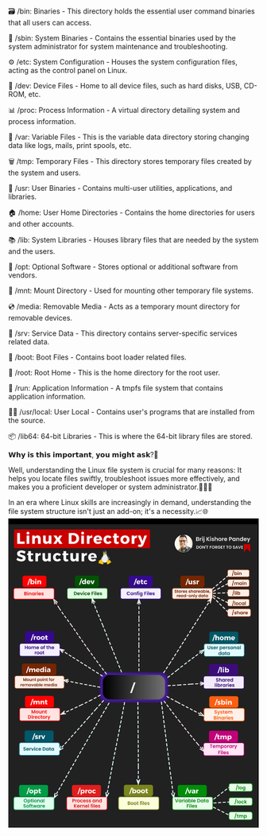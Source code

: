 🗃️ /bin: Binaries - This directory holds the essential user command binaries that all users can access.

🔧 /sbin: System Binaries - Contains the essential binaries used by the system administrator for system maintenance and troubleshooting.

⚙️ /etc: System Configuration - Houses the system configuration files, acting as the control panel on Linux.

💽 /dev: Device Files - Home to all device files, such as hard disks, USB, CD-ROM, etc.

📊 /proc: Process Information - A virtual directory detailing system and process information.

📁 /var: Variable Files - This is the variable data directory storing changing data like logs, mails, print spools, etc.

🗑️ /tmp: Temporary Files - This directory stores temporary files created by the system and users.

👥 /usr: User Binaries - Contains multi-user utilities, applications, and libraries.

🏠 /home: User Home Directories - Contains the home directories for users and other accounts.

📚 /lib: System Libraries - Houses library files that are needed by the system and the users.

🎁 /opt: Optional Software - Stores optional or additional software from vendors.

📝 /mnt: Mount Directory - Used for mounting other temporary file systems.

💿 /media: Removable Media - Acts as a temporary mount directory for removable devices.

🔨 /srv: Service Data - This directory contains server-specific services related data.

🚀 /boot: Boot Files - Contains boot loader related files.

👑 /root: Root Home - This is the home directory for the root user.

🔌 /run: Application Information - A tmpfs file system that contains application information.

🧑‍🔬 /usr/local: User Local - Contains user's programs that are installed from the source.

📦 /lib64: 64-bit Libraries - This is where the 64-bit library files are stored.


𝗪𝗵𝘆 𝗶𝘀 𝘁𝗵𝗶𝘀 𝗶𝗺𝗽𝗼𝗿𝘁𝗮𝗻𝘁, 𝘆𝗼𝘂 𝗺𝗶𝗴𝗵𝘁 𝗮𝘀𝗸?🤔

Well, understanding the Linux file system is crucial for many reasons: It helps you locate files swiftly, troubleshoot issues more effectively, and makes you a proficient developer or system administrator.💼👨‍💻

In an era where Linux skills are increasingly in demand, understanding the file system structure isn't just an add-on; it's a necessity.📈🌐
![Alt text](image-1.png)